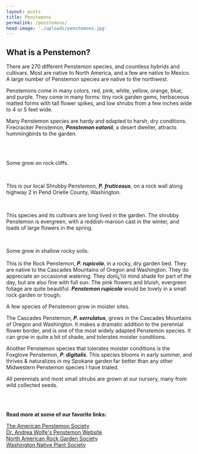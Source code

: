 ```yaml
---
layout: posts
title: Penstemons
permalink: /penstemons/
head-image: './uploads/penstemons.jpg'
---
```

<h2>What is a Penstemon?</h2>
<p>There are 270 different Penstemon species, and countless hybrids and cultivars.  Most are native to North America, and a few are native to Mexico.  A large number of Penstemon species are native to the northwest.</p>
<p>Penstemons come in many colors, red, pink, white, yellow, orange, blue, and purple.  They come in many forms: tiny rock garden gems, herbaceous matted forms with tall flower spikes, and low shrubs from a few inches wide to 4 or 5 feet wide.</p>

<p>Many Penstemon species are hardy and adapted to harsh, dry conditions. Firecracker Penstemon, <strong><em>Penstemon eatonii</em></strong>, a desert dweller, attracts hummingbirds to the garden.</p>   

<br /><br />

<p>Some grow on rock cliffs.</p><br />

<p>This is our local Shrubby Penstemon, <strong><em>P. fruticosus</em></strong>, on a rock wall along highway 2 in Pend Orielle County, Washington.</p><br />

<p>This species and its cultivars are long lived in the garden.   The shrubby Penstemon is evergreen, with a reddish-maroon cast in the winter, and loads of large flowers in the spring.</p><br />

<p>Some grow in shallow rocky soils.
<br><br>
This is the Rock Penstemon, <em><strong>P. rupicola</em></strong>, in a rocky, dry garden bed.  They are native to the Cascades Mountains of Oregon and Washington.  They do appreciate an occasional watering.  They donï¿½t mind shade for part of the day, but are also fine with full sun.  The pink flowers and bluish, evergreen foliage are quite beautiful.
<em><strong>Penstemon rupicola</strong></em> would be lovely in a small rock garden or trough.</p>
<p>A few species of Penstemon grow in moister sites.</p>  
<p>The Cascades Penstemon, <em><strong>P. serrulatus</em></strong>, grows in the Cascades Mountains of Oregon and Washington. It makes a dramatic addition to the perennial flower border, and is one of the most widely adapted Penstemon species.  It can grow in quite a bit of shade, and tolerates moister conditions. </p>
<p>Another Penstemon species that tolerates moister conditions is the Foxglove Penstemon, <strong><em>P. digitalis</em></strong>.  This species blooms in early summer, and thrives & naturalizes in my Spokane garden far better than any other Midwestern Penstemon species I have trialed.</p>

<p>All perennials and most small shrubs are grown at our nursery, many from wild collected seeds.</p>
<br><br>
<p><strong>Read more at some of our favorite links:</strong></p>
<p><a href="http://www.apsdev.org" alt="The American Penstemon Society">The American Penstemon Society</a><br/>
<a href="http://www.biosci.ohio-state.edu/~awolfe/Penstemon/Penstemon.html" alt="Dr. Andrea Wolfe's Penstemon Website">Dr. Andrea Wolfe's Penstemon Website</a><br />
<a href="http://www.nargs.org/" alt="North American Rock Garden Society">North American Rock Garden Society</a><br />
<a href="http://www.wnps.org/" alt="Washington Native Plant Society">Washington Native Plant Society</a></p>